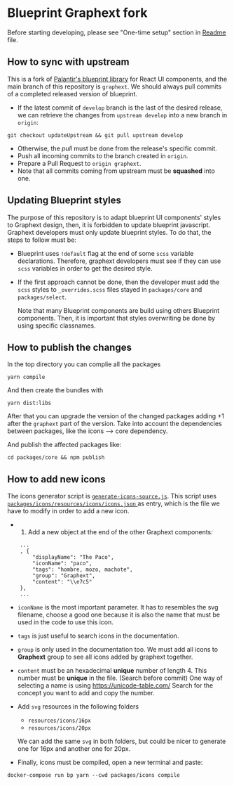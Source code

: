 # Blueprint Graphext fork
Before starting developing, please see "One-time setup" section in [Readme](README.md) file.

## How to sync with upstream
This is a fork of [Palantir's blueprint library](https://github.com/palantir/blueprint) for React UI components, and the main branch of this repository is `graphext`.
We should always pull commits of a completed released version of blueprint.
- If the latest commit of `develop` branch is the last of the desired release, we can retrieve the changes from `upstream develop` into a new branch in `origin`:
```
git checkout updateUpstream && git pull upstream develop
```
- Otherwise, the *pull* must be done from the release's specific commit.
- Push all incoming commits to the branch created in `origin`.
- Prepare a Pull Request to `origin graphext`.
- Note that all commits coming from upstream must be **squashed** into one.

## Updating Blueprint styles
The purpose of this repository is to adapt blueprint UI components' styles to Graphext design, then, it is forbidden to update blueprint javascript. Graphext developers must only update blueprint styles. To do that, the steps to follow must be:
- Blueprint uses `!default` flag at the end of some `scss` variable declarations. Therefore, graphext developers must see if they can use `scss` variables in order to get the desired style.
- If the first approach cannot be done, then the developer must add the `scss` styles to `_overrides.scss` files stayed in `packages/core` and `packages/select`.

  Note that many Blueprint components are build using others Blueprint components. Then, it is important that styles overwriting be done by using specific classnames.

## How to publish the changes

In the top directory you can complie all the packages
```
yarn compile
```
And then create the bundles with
```
yarn dist:libs
```
After that you can upgrade the version of the changed packages adding +1 after the `graphext` part of the version. Take into account the dependencies between packages, like the icons --> core dependency.

And publish the affected packages like:
```
cd packages/core && npm publish
```

## How to add new icons

The icons generator script is [`generate-icons-source.js`](packages/node-build-scripts/generate-icons-source.js). This script uses [`packages/icons/resources/icons/icons.json` ](packages/icons/resources/icons/icons.json) as entry, which is the file we have to modify in order to add a new icon.
- 1. Add a new object at the end of the other Graphext components:

```
    ...
    , {
        "displayName": "The Paco",
        "iconName": "paco",
        "tags": "hombre, mozo, machote",
        "group": "Graphext",
        "content": "\\e7c5"
    },
    ...
```
- `iconName` is the most important parameter. It has to resembles the svg filename, choose a good one because it is also the name that must be used in the code to use this icon.
- `tags` is just useful to search icons in the documentation.
- `group` is only used in the documentation too. We must add all icons to **Graphext** group to see all icons added by graphext together.
- `content` must be an hexadecimal **unique** number of length 4. This number must be **unique** in the file. (Search before commit) One way of selecting a name is using https://unicode-table.com/ Search for the concept you want to add and copy the number.
- Add `svg` resources in the following folders
    - `resources/icons/16px`
    - `resources/icons/20px`

  We can add the same `svg` in both folders, but could be nicer to generate one for 16px and another one for 20px.
- Finally, icons must be compiled, open a new terminal and paste:
```
docker-compose run bp yarn --cwd packages/icons compile
```
